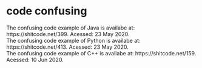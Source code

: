 # code confusing
The confusing code example of Java is availabe at: https://<span></span>shitcode.net/399. Acessed: 23 May 2020.<br/>
The confusing code example of Python is availabe at: https://<span></span>shitcode.net/413. Acessed: 23 May 2020.<br/>
The confusing code example of C++ is availabe at: https://<span></span>shitcode.net/159. Acessed: 10 Jun 2020.
